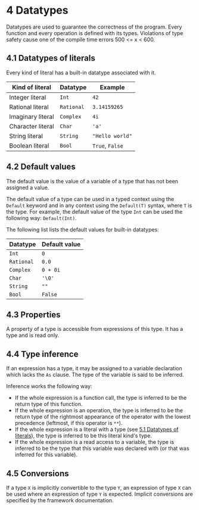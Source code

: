 # 4 Datatypes

Datatypes are used to guarantee the correctness of the program. Every function and every operation is defined with its types. Violations of type safety cause one of the compile time errors 500 <= x < 600.

## 4.1 Datatypes of literals

Every kind of literal has a built-in datatype associated with it.

| Kind of literal   | Datatype   | Example         |
| ----------------- | ---------- | --------------- |
| Integer literal   | `Int`      | `42`            |
| Rational literal  | `Rational` | `3.14159265`    |
| Imaginary literal | `Complex`  | `4i`            |
| Character literal | `Char`     | `'a'`           |
| String literal    | `String`   | `"Hello world"` |
| Boolean literal   | `Bool`     | `True`, `False` |

## 4.2 Default values

The default value is the value of a variable of a type that has not been assigned a value.

The default value of a type can be used in a typed context using the `Default` keyword and in any context using the `Default(T)` syntax, where `T` is the type. For example, the default value of the type `Int` can be used the following way: `Default(Int)`.

The following list lists the default values for built-in datatypes:

| Datatype   | Default value |
| ---------- | ------------- |
| `Int`      | `0`           |
| `Rational` | `0.0`         |
| `Complex`  | `0 + 0i`      |
| `Char`     | `'\0'`        |
| `String`   | `""`          |
| `Bool`     | `False`       |

## 4.3 Properties

A property of a type is accessible from expressions of this type. It has a type and is read only.

## 4.4 Type inference

If an expression has a type, it may be assigned to a variable declaration which lacks the `As` clause. The type of the variable is said to be inferred.

Inference works the following way:

- If the whole expression is a function call, the type is inferred to be the return type of this function.
- If the whole expression is an operation, the type is inferred to be the return type of the rightmost appearance of the operator with the lowest precedence (leftmost, if this operator is `**`).
- If the whole expression is a literal with a type (see <u>5.1 Datatypes of literals</u>), the type is inferred to be this literal kind's type.
- If the whole expression is a read access to a variable, the type is inferred to be the type that this variable was declared with (or that was inferred for this variable).

## 4.5 Conversions

If a type `X` is implicitly convertible to the type `Y`, an expression of type `X` can be used where an expression of type `Y` is expected. Implicit conversions are specified by the framework documentation. 